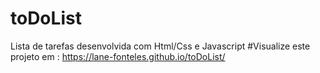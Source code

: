 # toDoList
Lista de tarefas desenvolvida com Html/Css e Javascript
#Visualize  este projeto em : https://lane-fonteles.github.io/toDoList/
